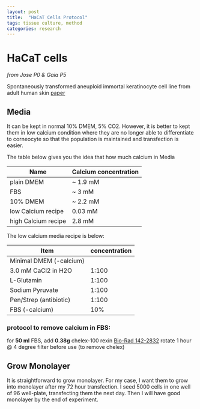 ```yaml
---
layout: post
title:  "HaCaT Cells Protocol"
tags: tissue culture, method
categories: research
---
```


HaCaT cells
====

*from Jose P0 & Gaia P5*

Spontaneously transformed aneuploid immortal keratinocyte cell line from adult human skin
[paper](../resource/HaCaT_Boucamp_1988_ger.pdf)

## Media
It can be kept in normal 10% DMEM, 5% CO2. However, it is better to kept them in low calcium condition where they are no longer able to differentiate to corneocyte so that the population is maintained and transfection is easier.

The table below gives you the idea that how much calcium in Media

| Name | Calcium concentration   |
| ------ | --------------------- |
| plain DMEM | ~ 1.9 mM          |
| FBS        | ~ 3 mM            |
| 10% DMEM   | ~ 2.2 mM          |
| low Calcium recipe  | 0.03 mM  |
| high Calcium recipe | 2.8 mM   |

The low calcium media recipe is below:

|    Item    |   concentration   |
| ---------- | ----------------- |
| Minimal DMEM (-calcium) |      |
| 3.0 mM CaCl2 in H2O     | 1:100|
| L-Glutamin              | 1:100|
| Sodium Pyruvate         | 1:100|
| Pen/Strep (antibiotic)  | 1:100|
| FBS (-calcium)          | 10%  |

### protocol to remove calcium in FBS:
for **50 ml** FBS, add **0.38g** chelex-100 rexin [Bio-Rad 142-2832](http://www.bio-rad.com/en-uk/product/chelex-100-resin)
rotate 1 hour @ 4 degree
filter before use (to remove chelex)

## Grow Monolayer
It is straightforward to grow monolayer. For my case, I want them to grow into monolayer after my 72 hour transfection. I seed 5000 cells in one well of 96 well-plate, transfecting them the next day. Then I will have good monolayer by the end of experiment. 